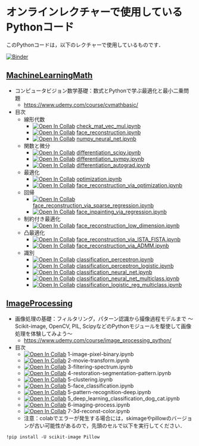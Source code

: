 # オンラインレクチャーで使用しているPythonコード

このPythonコードは，以下のレクチャーで使用しているものです．

[![Binder](https://mybinder.org/badge_logo.svg)](https://mybinder.org/v2/gh/tttamaki/lecture_code.git/main)

## [MachineLearningMath](MachineLearningMath)

- コンピュータビジョン数学基礎：数式とPythonで学ぶ最適化と最小二乗問題
  - https://www.udemy.com/course/cvmathbasic/
- 目次
  - 線形代数
    - [![Open In Collab](https://colab.research.google.com/assets/colab-badge.svg)](https://colab.research.google.com/github//tttamaki/lecture_code/blob/main/MachineLearningMath/check_mat_vec_mul.ipynb)
  [check_mat_vec_mul.ipynb](MachineLearningMath/check_mat_vec_mul.ipynb)
    - [![Open In Collab](https://colab.research.google.com/assets/colab-badge.svg)](https://colab.research.google.com/github//tttamaki/lecture_code/blob/main/MachineLearningMath/face_reconstruction.ipynb)
  [face_reconstruction.ipynb](MachineLearningMath/face_reconstruction.ipynb)
    - [![Open In Collab](https://colab.research.google.com/assets/colab-badge.svg)](https://colab.research.google.com/github//tttamaki/lecture_code/blob/main/MachineLearningMath/numpy_neural_net.ipynb)
  [numpy_neural_net.ipynb](MachineLearningMath/numpy_neural_net.ipynb)
  - 関数と微分
    - [![Open In Collab](https://colab.research.google.com/assets/colab-badge.svg)](https://colab.research.google.com/github//tttamaki/lecture_code/blob/main/MachineLearningMath/differentiation_scipy.ipynb)
  [differentiation_scipy.ipynb](MachineLearningMath/differentiation_scipy.ipynb)
    - [![Open In Collab](https://colab.research.google.com/assets/colab-badge.svg)](https://colab.research.google.com/github//tttamaki/lecture_code/blob/main/MachineLearningMath/differentiation_sympy.ipynb)
  [differentiation_sympy.ipynb](MachineLearningMath/differentiation_sympy.ipynb)
    - [![Open In Collab](https://colab.research.google.com/assets/colab-badge.svg)](https://colab.research.google.com/github//tttamaki/lecture_code/blob/main/MachineLearningMath/differentiation_autograd.ipynb)
  [differentiation_autograd.ipynb](MachineLearningMath/differentiation_autograd.ipynb)
  - 最適化
    - [![Open In Collab](https://colab.research.google.com/assets/colab-badge.svg)](https://colab.research.google.com/github//tttamaki/lecture_code/blob/main/MachineLearningMath/optimization.ipynb)
  [optimization.ipynb](MachineLearningMath/optimization.ipynb)
    - [![Open In Collab](https://colab.research.google.com/assets/colab-badge.svg)](https://colab.research.google.com/github//tttamaki/lecture_code/blob/main/MachineLearningMath/face_reconstruction_via_optimization.ipynb)
  [face_reconstruction_via_optimization.ipynb](MachineLearningMath/face_reconstruction_via_optimization.ipynb)
  - 回帰
    - [![Open In Collab](https://colab.research.google.com/assets/colab-badge.svg)](https://colab.research.google.com/github//tttamaki/lecture_code/blob/main/MachineLearningMath/face_reconstruction_via_sparse_regression.ipynb)
  [face_reconstruction_via_sparse_regression.ipynb](MachineLearningMath/face_reconstruction_via_sparse_regression.ipynb)
    - [![Open In Collab](https://colab.research.google.com/assets/colab-badge.svg)](https://colab.research.google.com/github//tttamaki/lecture_code/blob/main/MachineLearningMath/face_inpainting_via_regression.ipynb)
  [face_inpainting_via_regression.ipynb](MachineLearningMath/face_inpainting_via_regression.ipynb)
  - 制約付き最適化
    - [![Open In Collab](https://colab.research.google.com/assets/colab-badge.svg)](https://colab.research.google.com/github//tttamaki/lecture_code/blob/main/MachineLearningMath/face_reconstruction_low_dimension.ipynb)
  [face_reconstruction_low_dimension.ipynb](MachineLearningMath/face_reconstruction_low_dimension.ipynb)
  - 凸最適化
    - [![Open In Collab](https://colab.research.google.com/assets/colab-badge.svg)](https://colab.research.google.com/github//tttamaki/lecture_code/blob/main/MachineLearningMath/face_reconstruction_via_ISTA_FISTA.ipynb)
  [face_reconstruction_via_ISTA_FISTA.ipynb](MachineLearningMath/face_reconstruction_via_ISTA_FISTA.ipynb)
    - [![Open In Collab](https://colab.research.google.com/assets/colab-badge.svg)](https://colab.research.google.com/github//tttamaki/lecture_code/blob/main/MachineLearningMath/face_reconstruction_via_ADMM.ipynb)
  [face_reconstruction_via_ADMM.ipynb](MachineLearningMath/face_reconstruction_via_ADMM.ipynb)
  - 識別
    - [![Open In Collab](https://colab.research.google.com/assets/colab-badge.svg)](https://colab.research.google.com/github//tttamaki/lecture_code/blob/main/MachineLearningMath/classification_perceptron.ipynb)
  [classification_perceptron.ipynb](MachineLearningMath/classification_perceptron.ipynb)
    - [![Open In Collab](https://colab.research.google.com/assets/colab-badge.svg)](https://colab.research.google.com/github//tttamaki/lecture_code/blob/main/MachineLearningMath/classification_perceptron_logistic.ipynb)
  [classification_perceptron_logistic.ipynb](MachineLearningMath/classification_perceptron_logistic.ipynb)
    - [![Open In Collab](https://colab.research.google.com/assets/colab-badge.svg)](https://colab.research.google.com/github//tttamaki/lecture_code/blob/main/MachineLearningMath/classification_neural_net.ipynb)
  [classification_neural_net.ipynb](MachineLearningMath/classification_neural_net.ipynb)
    - [![Open In Collab](https://colab.research.google.com/assets/colab-badge.svg)](https://colab.research.google.com/github//tttamaki/lecture_code/blob/main/MachineLearningMath/classification_neural_net_multiclass.ipynb)
  [classification_neural_net_multiclass.ipynb](MachineLearningMath/classification_neural_net_multiclass.ipynb)
    - [![Open In Collab](https://colab.research.google.com/assets/colab-badge.svg)](https://colab.research.google.com/github//tttamaki/lecture_code/blob/main/MachineLearningMath/classification_logistic_reg_multiclass.ipynb)
  [classification_logistic_reg_multiclass.ipynb](MachineLearningMath/classification_logistic_reg_multiclass.ipynb)







## [ImageProcessing](ImageProcessing)

- 画像処理の基礎：フィルタリング，パターン認識から撮像過程モデルまで 〜Scikit-image, OpenCV, PIL, ScipyなどのPythonモジュールを駆使して画像処理を体験してみよう〜
  - https://www.udemy.com/course/image_processing_python/
- 目次
  - [![Open In Collab](https://colab.research.google.com/assets/colab-badge.svg)](https://colab.research.google.com/github//tttamaki/lecture_code/blob/main/ImageProcessing/1-image-pixel-binary.ipynb) 1-image-pixel-binary.ipynb
  - [![Open In Collab](https://colab.research.google.com/assets/colab-badge.svg)](https://colab.research.google.com/github//tttamaki/lecture_code/blob/main/ImageProcessing/2-movie-transform.ipynb) 2-movie-transform.ipynb
  - [![Open In Collab](https://colab.research.google.com/assets/colab-badge.svg)](https://colab.research.google.com/github//tttamaki/lecture_code/blob/main/ImageProcessing/3-filtering-spectrum.ipynb) 3-filtering-spectrum.ipynb
  - [![Open In Collab](https://colab.research.google.com/assets/colab-badge.svg)](https://colab.research.google.com/github//tttamaki/lecture_code/blob/main/ImageProcessing/4-restoration-segmentation-pattern.ipynb) 4-restoration-segmentation-pattern.ipynb
  - [![Open In Collab](https://colab.research.google.com/assets/colab-badge.svg)](https://colab.research.google.com/github//tttamaki/lecture_code/blob/main/ImageProcessing/5-clustering.ipynb) 5-clustering.ipynb
  - [![Open In Collab](https://colab.research.google.com/assets/colab-badge.svg)](https://colab.research.google.com/github//tttamaki/lecture_code/blob/main/ImageProcessing/5-face_classification.ipynb) 5-face_classification.ipynb
  - [![Open In Collab](https://colab.research.google.com/assets/colab-badge.svg)](https://colab.research.google.com/github//tttamaki/lecture_code/blob/main/ImageProcessing/5-pattern-recognition-deep.ipynb) 5-pattern-recognition-deep.ipynb
  - [![Open In Collab](https://colab.research.google.com/assets/colab-badge.svg)](https://colab.research.google.com/github//tttamaki/lecture_code/blob/main/ImageProcessing/5_deep_learning_classification_dog_cat.ipynb) 5_deep_learning_classification_dog_cat.ipynb
  - [![Open In Collab](https://colab.research.google.com/assets/colab-badge.svg)](https://colab.research.google.com/github//tttamaki/lecture_code/blob/main/ImageProcessing/6-imaging-process.ipynb) 6-imaging-process.ipynb
  - [![Open In Collab](https://colab.research.google.com/assets/colab-badge.svg)](https://colab.research.google.com/github//tttamaki/lecture_code/blob/main/ImageProcessing/7-3d-reconst-color.ipynb) 7-3d-reconst-color.ipynb
  - 注意：colabでエラーが発生する場合には，skimageやpillowのバージョンが古い可能性があるので，先頭のセルで以下を実行してください．
```
!pip install -U scikit-image Pillow
```

